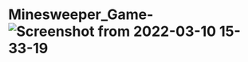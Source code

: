 # Minesweeper_Game-![Screenshot from 2022-03-10 15-33-19](https://user-images.githubusercontent.com/79850082/157640222-537a8398-df5c-4df6-a723-e750b3f47ea3.png)

